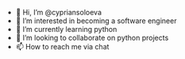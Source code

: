 - 👋 Hi, I’m @cypriansoloeva
- 👀 I’m interested in becoming a software engineer
- 🌱 I’m currently learning python
- 💞️ I’m looking to collaborate on python projects
- 📫 How to reach me via chat

<!---
cypriansoloeva/cypriansoloeva is a ✨ special ✨ repository because its `README.md` (this file) appears on your GitHub profile.
You can click the Preview link to take a look at your changes.
--->
